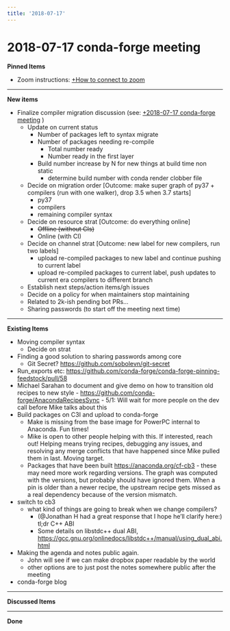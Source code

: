 ```yaml
---
title: '2018-07-17'
---
```

# 2018-07-17 conda-forge meeting
**Pinned Items**

- Zoom instructions: [+How to connect to zoom](https://paper.dropbox.com/doc/How-to-connect-to-zoom-odl94oveHyiRv6UqTtZE5) 
----------

**New items**

- Finalize compiler migration discussion (see: [+2018-07-17 conda-forge meeting](https://paper.dropbox.com/doc/2018-07-17-conda-forge-meeting-DbS8FTAlF94QgFO7SoRkk) )
    - Update on current status
        - Number of packages left to syntax migrate
        - Number of packages needing re-compile
            - Total number ready
            - Number ready in the first layer
        - Build number increase by N for new things at build time non static
            - determine build number with conda render clobber file
    - Decide on migration order [Outcome: make super graph of py37 + compilers (run with one walker), drop 3.5 when 3.7 starts]
        - py37
        - compilers
        - remaining compiler syntax
    - Decide on resource strat [Outcome: do everything online]
        - ~~Offline (without CIs)~~
        - Online (with CI)
    - Decide on channel strat [Outcome: new label for new compilers, run two labels]
        - upload re-compiled packages to new label and continue pushing to current label
        - upload re-compiled packages to current label, push updates to current era compilers to different branch
    - Establish next steps/action items/gh issues
    - Decide on a policy for when maintainers stop maintaining
    - Related to 2k-ish pending bot PRs…
    - Sharing passwords (to start off the meeting next time)
----------

**Existing Items**

- Moving compiler syntax
    - Decide on strat
- Finding a good solution to sharing passwords among core
    - Git Secret? https://github.com/sobolevn/git-secret
- Run_exports etc: https://github.com/conda-forge/conda-forge-pinning-feedstock/pull/58
- Michael Sarahan to document and give demo on how to transition old recipes to new style
        - https://github.com/conda-forge/AnacondaRecipesSync
        - 5/1: Will wait for more people on the dev call before Mike talks about this
- Build packages on C3I and upload to conda-forge
    - Make is missing from the base image for PowerPC internal to Anaconda. Fun times!
    - Mike is open to other people helping with this.  If interested, reach out!  Helping means trying recipes, debugging any issues, and resolving any merge conflicts that have happened since Mike pulled them in last.  Moving target.
    - Packages that have been built https://anaconda.org/cf-cb3 - these may need more work regarding versions.  The graph was computed with the versions, but probably should have ignored them.  When a pin is older than a newer recipe, the upstream recipe gets missed as a real dependency because of the version mismatch.
- switch to cb3
    - what kind of things are going to break when we change compilers?
        - (@Jonathan H had a great response that I hope he’ll clarify here:) tl;dr C++ ABI
        - Some details on libstdc++ dual ABI, https://gcc.gnu.org/onlinedocs/libstdc++/manual/using_dual_abi.html
- Making the agenda and notes public again.
    - John will see if we can make dropbox paper readable by the world
    - other options are to just post the notes somewhere public after the meeting
- conda-forge blog
----------

**Discussed Items**

----------

**Done**

